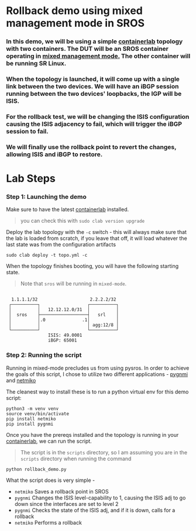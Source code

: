 # Rollback demo using mixed management mode in SROS

### In this demo, we will be using a simple [containerlab](https://containerlab.dev) topology with two containers. The DUT will be an SROS container operating in [mixed management mode.](https://documentation.nokia.com/sr/23-10-2/books/system-management/model-driven-management-interfaces.html#ai9exj5x4z) The other container will be running SR Linux.

### When the topology is launched, it will come up with a single link between the two devices. We will have an iBGP session running between the two devices' loopbacks, the IGP will be ISIS.

### For the rollback test, we will be changing the ISIS configuration causing the ISIS adjacency to fail, which will trigger the iBGP session to fail.

### We will finally use the rollback point to revert the changes, allowing ISIS and iBGP to restore.

# Lab Steps

### Step 1: Launching the demo

Make sure to have the latest [containerlab](https://containerlab.dev) installed. 

> you can check this with `sudo clab version upgrade`

Deploy the lab topology with the `-c` switch - this will always make sure that the lab is loaded from scratch, if you leave that off, it will load whatever the last state was from the configuration artifacts

`sudo clab deploy -t topo.yml -c`

When the topology finishes booting, you will have the following starting state. 

>Note that `sros` will be running in `mixed-mode`.

```

  1.1.1.1/32                    2.2.2.2/32
 ┌──────────┐                  ┌──────────┐
 │          │   12.12.12.0/31  │          │  
 │  sros    ├──────────────────┤   srl    │
 │          │.0              .1│          │
 │          │                  │ agg:12/8 │
 └──────────┘                  └──────────┘
                ISIS: 49.0001
                iBGP: 65001
```

### Step 2: Running the script

Running in mixed-mode precludes us from using pysros. In order to achieve the goals of this script, I chose to utilize two different applications - [pygnmi](https://github.com/akarneliuk/pygnmi) and [netmiko](https://github.com/ktbyers/netmiko)

The cleanest way to install these is to run a python virtual env for this demo script:

```
python3 -m venv venv
source venv/bin/activate
pip install netmiko
pip install pygnmi
```

Once you have the prereqs installed and the topology is running in your [containerlab](https://containerlab.dev), we can run the script.

>The script is in the `scripts` directory, so I am assuming you are in the `scripts` directory when running the command

`python rollback_demo.py`

What the script does is very simple - 

 - `netmiko` Saves a rollback point in SROS
 - `pygnmi` Changes the ISIS level-capability to 1, causing the ISIS adj to go down since the interfaces are set to level 2
 - `pygnmi` Checks the state of the ISIS adj, and if it is down, calls for a rollback
 - `netmiko` Performs a rollback